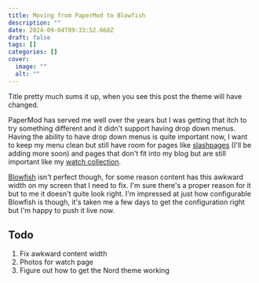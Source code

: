```yaml
---
title: Moving from PaperMod to Blowfish
description: ""
date: 2024-09-04T09:33:52.668Z
draft: false
tags: []
categories: []
cover:
  image: ""
  alt: ""
---
```


Title pretty much sums it up, when you see this post the theme will have changed.

<!-- more -->

PaperMod has served me well over the years but I was getting that itch to try something different and it didn't support having drop down menus. Having the ability to have drop down menus is quite important now, I want to keep my menu clean but still have room for pages like [slashpages](https://slashpages.net/) (I'll be adding more soon) and pages that don't fit into my blog but are still important like my [watch collection](/watches).

[Blowfish](https://blowfish.page/) isn't perfect though, for some reason content has this awkward width on my screen that I need to fix. I'm sure there's a proper reason for it but to me it doesn't quite look right. I'm impressed at just how configurable Blowfish is though, it's taken me a few days to get the configuration right but I'm happy to push it live now.

## Todo

1. Fix awkward content width
2. Photos for watch page
3. Figure out how to get the Nord theme working
